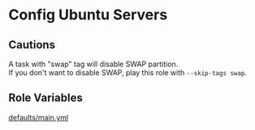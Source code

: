 # Config Ubuntu Servers

## Cautions

A task with "swap" tag will disable SWAP partition.   
If you don't want to disable SWAP, play this role with `--skip-tags swap`.

## Role Variables

[defaults/main.yml](defaults/main.yml)
